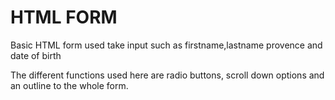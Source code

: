 # HTML FORM
Basic HTML form used take input such as firstname,lastname
provence and date of birth

The different functions used here are radio buttons, scroll down options and an outline to the whole form.
